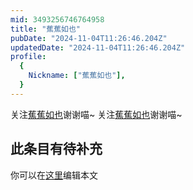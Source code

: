 ```yaml
---
mid: 3493256746764958
title: "蕉蕉如也"
pubDate: "2024-11-04T11:26:46.204Z"
updatedDate: "2024-11-04T11:26:46.204Z"
profile:
  {
    Nickname: ["蕉蕉如也"],
  }
---
```


关注[蕉蕉如也](https://space.bilibili.com/3493256746764958)谢谢喵~ 关注[蕉蕉如也](https://space.bilibili.com/3493256746764958)谢谢喵~

## 此条目有待补充
你可以在[这里](https://github.com/Yuhanawa/VTuber.ICU-Content/edit/master/v/蕉蕉如也/index.md)编辑本文
